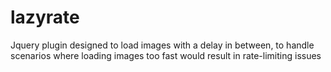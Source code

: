 # lazyrate
Jquery plugin designed to load images with a delay in between, to handle scenarios where loading images too fast would result in rate-limiting issues
